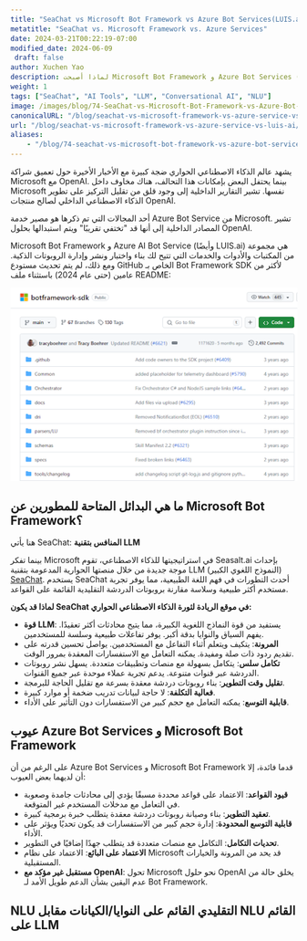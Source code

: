 ```yaml
---
title: "SeaChat vs Microsoft Bot Framework vs Azure Bot Services(LUIS.ai)"
metatitle: "SeaChat vs. Microsoft Framework vs. Azure Services"
date: 2024-03-21T00:22:19-07:00
modified_date: 2024-06-09
 draft: false
author: Xuchen Yao
description: لماذا أصبحت Microsoft Bot Framework و Azure Bot Services (LUIS.ai) قديمة؟ اكتشف SeaChat - انتقل بعيدًا عن روبوتات الدردشة التقليدية مع تقنية LLM المتقدمة، وحقق محادثات طبيعية شبيهة بالبشر.
weight: 1
tags: ["SeaChat", "AI Tools", "LLM", "Conversational AI", "NLU"]
image: /images/blog/74-SeaChat-vs-Microsoft-Bot-Framework-vs-Azure-Bot-Service-vs-luis-ai/blog-banner.png
canonicalURL: "/blog/seachat-vs-microsoft-framework-vs-azure-service-vs-luis-ai/"
url: "/blog/seachat-vs-microsoft-framework-vs-azure-service-vs-luis-ai/"
aliases:
    - "/blog/74-seachat-vs-microsoft-bot-framework-vs-azure-bot-service-vs-luis-ai/"
---
```


يشهد عالم الذكاء الاصطناعي الحواري ضجة كبيرة مع الأخبار الأخيرة حول تعميق شراكة Microsoft مع OpenAI. بينما يحتفل البعض بإمكانات هذا التحالف، هناك مخاوف داخل Microsoft نفسها. تشير التقارير الداخلية إلى وجود قلق من تقليل التركيز على تطوير الذكاء الاصطناعي الداخلي لصالح منتجات OpenAI.

أحد المجالات التي تم ذكرها هو مصير خدمة Azure Bot Service من Microsoft. تشير المصادر الداخلية إلى أنها قد "تختفي تقريبًا" ويتم استبدالها بحلول OpenAI.

Microsoft Bot Framework و Azure AI Bot Service (وأيضًا LUIS.ai) هي مجموعة من المكتبات والأدوات والخدمات التي تتيح لك بناء واختبار ونشر وإدارة الروبوتات الذكية. ومع ذلك، لم يتم تحديث مستودع GitHub الخاص بـ Bot Framework SDK لأكثر من عامين (حتى عام 2024) باستثناء ملف README:

<img height="60%" width="100%" src="/images/blog/74-SeaChat-vs-Microsoft-Bot-Framework-vs-Azure-Bot-Service-vs-luis-ai/1-Microsoft-bot-framework.png" alt="">

## ما هي البدائل المتاحة للمطورين عن Microsoft Bot Framework؟

هنا يأتي SeaChat: **المنافس بتقنية LLM**

بينما تفكر Microsoft في استراتيجيتها للذكاء الاصطناعي، تقوم Seasalt.ai بإحداث موجة جديدة من خلال منصتها الحوارية المدعومة بتقنية LLM (النموذج اللغوي الكبير) [SeaChat](https://chat.seasalt.ai/?utm_source=blog). يستخدم SeaChat أحدث التطورات في فهم اللغة الطبيعية، مما يوفر تجربة مستخدم أكثر طبيعية وسلاسة مقارنة بروبوتات الدردشة التقليدية القائمة على القواعد.

**لماذا قد يكون SeaChat في موقع الريادة لثورة الذكاء الاصطناعي الحواري:**
- **قوة LLM**:
يستفيد من قوة النماذج اللغوية الكبيرة، مما يتيح محادثات أكثر تعقيدًا.
يفهم السياق والنوايا بدقة أكبر.
يوفر تفاعلات طبيعية وسلسة للمستخدمين.
- **المرونة**:
يتكيف ويتعلم أثناء التفاعل مع المستخدمين.
يواصل تحسين قدرته على تقديم ردود ذات صلة ومفيدة.
يمكنه التعامل مع الاستفسارات المعقدة بمرور الوقت.
- **تكامل سلس**:
يتكامل بسهولة مع منصات وتطبيقات متعددة.
يسهل نشر روبوتات الدردشة عبر قنوات متنوعة.
يدعم تجربة عملاء موحدة عبر جميع القنوات.
- **تقليل وقت التطوير**: بناء روبوتات دردشة معقدة بسرعة مع تقليل الحاجة للبرمجة.
- **فعالية التكلفة**: لا حاجة لبيانات تدريب ضخمة أو موارد كبيرة.
- **قابلية التوسع**: يمكنه التعامل مع حجم كبير من الاستفسارات دون التأثير على الأداء.

## عيوب Azure Bot Services و Microsoft Bot Framework
على الرغم من أن Azure Bot Services و Microsoft Bot Framework قدما فائدة، إلا أن لديهما بعض العيوب:
- **قيود القواعد**: الاعتماد على قواعد محددة مسبقًا يؤدي إلى محادثات جامدة وصعوبة في التعامل مع مدخلات المستخدم غير المتوقعة.
- **تعقيد التطوير**: بناء وصيانة روبوتات دردشة معقدة يتطلب خبرة برمجية كبيرة.
- **قابلية التوسع المحدودة**: إدارة حجم كبير من الاستفسارات قد يكون تحديًا ويؤثر على الأداء.
- **تحديات التكامل**: التكامل مع منصات متعددة قد يتطلب جهدًا إضافيًا في التطوير.
- **الاعتماد على البائع**: الاعتماد على نظام Microsoft قد يحد من المرونة والخيارات المستقبلية.
- **مستقبل غير مؤكد مع OpenAI**: تحول Microsoft نحو حلول OpenAI يخلق حالة من عدم اليقين بشأن الدعم طويل الأمد لـ Bot Framework.

## NLU التقليدي القائم على النوايا/الكيانات مقابل NLU القائم على LLM
